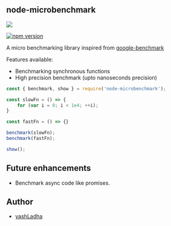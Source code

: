 ## node-microbenchmark
<img src="https://img.icons8.com/color/48/000000/nodejs.png"/>

[![npm version](https://badge.fury.io/js/node-microbenchmark.svg)](https://badge.fury.io/js/node-microbenchmark)

A micro benchmarking library inspired from [google-benchmark](https://github.com/google/benchmark)

Features available:
* Benchmarking synchronous functions
* High precision benchmark (upto nanoseconds precision)

```javascript
const { benchmark, show } = require('node-microbenchmark');

const slowFn = () => {
    for (var i = 0; i < 1e4; ++i);
}

const fastFn = () => {}

benchmark(slowFn);
benchmark(fastFn);

show();
```

## Future enhancements

* Benchmark async code like promises.

## Author

* [yashLadha](https://github.com/yashLadha)
